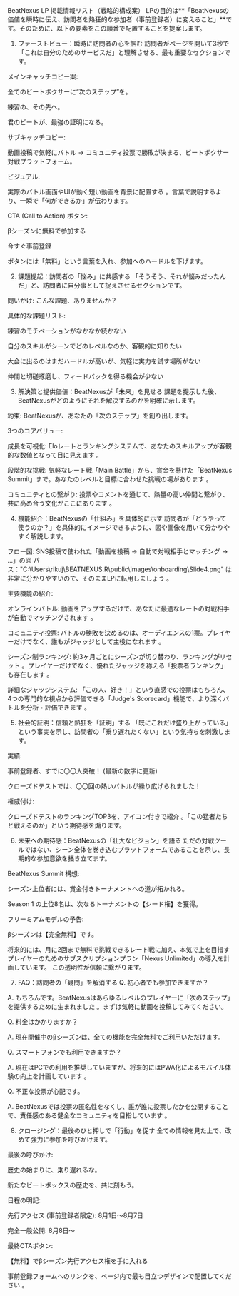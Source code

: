BeatNexus LP 掲載情報リスト（戦略的構成案）
LPの目的は**「BeatNexusの価値を瞬時に伝え、訪問者を熱狂的な参加者（事前登録者）に変えること」**です。そのために、以下の要素をこの順番で配置することを提案します。

1. ファーストビュー：瞬時に訪問者の心を掴む
訪問者がページを開いて3秒で「これは自分のためのサービスだ」と理解させる、最も重要なセクションです。

メインキャッチコピー案:


全てのビートボクサーに“次のステップ”を。 

練習の、その先へ。

君のビートが、最強の証明になる。

サブキャッチコピー:


動画投稿で気軽にバトル → コミュニティ投票で勝敗が決まる、ビートボクサー対戦プラットフォーム。 



ビジュアル:

実際のバトル画面やUIが動く短い動画を背景に配置する 。言葉で説明するより、一瞬で「何ができるか」が伝わります。

CTA (Call to Action) ボタン:

βシーズンに無料で参加する

今すぐ事前登録

ボタンには「無料」という言葉を入れ、参加へのハードルを下げます。

2. 課題提起：訪問者の「悩み」に共感する
「そうそう、それが悩みだったんだ」と、訪問者に自分事として捉えさせるセクションです。

問いかけ: こんな課題、ありませんか？

具体的な課題リスト:


練習のモチベーションがなかなか続かない 


自分のスキルがシーンでどのレベルなのか、客観的に知りたい 


大会に出るのはまだハードルが高いが、気軽に実力を試す場所がない 

仲間と切磋琢磨し、フィードバックを得る機会が少ない

3. 解決策と提供価値：BeatNexusが「未来」を見せる
課題を提示した後、BeatNexusがどのようにそれを解決するのかを明確に示します。


約束: BeatNexusが、あなたの「次のステップ」を創り出します。 

3つのコアバリュー:


成長を可視化: Eloレートとランキングシステムで、あなたのスキルアップが客観的な数値となって目に見えます 。



段階的な挑戦: 気軽なレート戦「Main Battle」から、賞金を懸けた「BeatNexus Summit」まで。あなたのレベルと目標に合わせた挑戦の場があります 。




コミュニティとの繋がり: 投票やコメントを通じて、熱量の高い仲間と繋がり、共に高め合う文化がここにあります 。


4. 機能紹介：BeatNexusの「仕組み」を具体的に示す
訪問者が「どうやって使うのか？」を具体的にイメージできるように、図や画像を用いて分かりやすく解説します。


フロー図: SNS投稿で使われた「動画を投稿 → 自動で対戦相手とマッチング → ...」の図
パス："C:\Users\rikuj\BEATNEXUS.R\public\images\onboarding\Slide4.png"
は非常に分かりやすいので、そのままLPに転用しましょう 。


主要機能の紹介:


オンラインバトル: 動画をアップするだけで、あなたに最適なレートの対戦相手が自動でマッチングされます 。



コミュニティ投票: バトルの勝敗を決めるのは、オーディエンスの1票。プレイヤーだけでなく、誰もがジャッジとして主役になれます 。


シーズン制ランキング: 約3ヶ月ごとにシーズンが切り替わり、ランキングがリセット 。プレイヤーだけでなく、優れたジャッジを称える「投票者ランキング」も存在します 。



詳細なジャッジシステム: 「この人、好き！」という直感での投票はもちろん、4つの専門的な視点から評価できる「Judge's Scorecard」機能で、より深くバトルを分析・評価できます 。

5. 社会的証明：信頼と熱狂を「証明」する
「既にこれだけ盛り上がっている」という事実を示し、訪問者の「乗り遅れたくない」という気持ちを刺激します。

実績:


事前登録者、すでに〇〇人突破！  (最新の数字に更新)

クローズドテストでは、〇〇回の熱いバトルが繰り広げられました！

権威付け:

クローズドテストのランキングTOP3を、アイコン付きで紹介 。「この猛者たちと戦えるのか」という期待感を煽ります。


6. 未来への期待感：BeatNexusの「壮大なビジョン」を語る
ただの対戦ツールではない、シーン全体を巻き込むプラットフォームであることを示し、長期的な参加意欲を掻き立てます。

BeatNexus Summit 構想:


シーズン上位者には、賞金付きトーナメントへの道が拓かれる。 



Season 1 の上位8名は、次なるトーナメントの【シード権】を獲得。 


フリーミアムモデルの予告:

βシーズンは【完全無料】です。


将来的には、月に2回まで無料で挑戦できるレート戦に加え、本気で上を目指すプレイヤーのためのサブスクリプションプラン「Nexus Unlimited」の導入を計画しています。  この透明性が信頼に繋がります。



7. FAQ：訪問者の「疑問」を解消する
Q. 初心者でも参加できますか？

A. もちろんです。BeatNexusはあらゆるレベルのプレイヤーに「次のステップ」を提供するために生まれました 。まずは気軽に動画を投稿してみてください。

Q. 料金はかかりますか？

A. 現在開催中のβシーズンは、全ての機能を完全無料でご利用いただけます。

Q. スマートフォンでも利用できますか？

A. 現在はPCでの利用を推奨していますが、将来的にはPWA化によるモバイル体験の向上を計画しています 。

Q. 不正な投票が心配です。

A. BeatNexusでは投票の匿名性をなくし、誰が誰に投票したかを公開することで、責任感のある健全なコミュニティを目指しています 。

8. クロージング：最後のひと押しで「行動」を促す
全ての情報を見た上で、改めて強力に参加を呼びかけます。

最後の呼びかけ:


歴史の始まりに、乗り遅れるな。 

新たなビートボックスの歴史を、共に刻もう。

日程の明記:


先行アクセス (事前登録者限定): 8月1日〜8月7日 


完全一般公開: 8月8日〜 

最終CTAボタン:

【無料】でβシーズン先行アクセス権を手に入れる

事前登録フォームへのリンクを、ページ内で最も目立つデザインで配置してください 。
